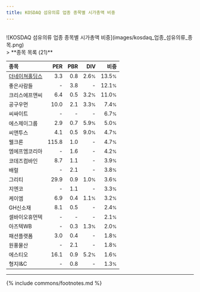```yaml
---
title: KOSDAQ 섬유의류 업종 종목별 시가총액 비중
---
```

<br>
![KOSDAQ 섬유의류 업종 종목별 시가총액 비중](images/kosdaq_업종_섬유의류_종목.png)
<br>
> **종목 목록 (21)**<a id="list"></a>

| **종목** | **PER** | **PBR** | **DIV** | **비중** |
| :------- | ------: | ------: | ------: | -------: |
| [더네이쳐홀딩스](/298540/) | 3.3 | 0.8 | 2.6<small>%</small> | 13.5<small>%</small> |
| 좋은사람들 | - | 3.8 | - | 12.1<small>%</small> |
| 크리스에프앤씨 | 6.4 | 0.5 | 3.2<small>%</small> | 11.0<small>%</small> |
| 공구우먼 | 10.0 | 2.1 | 3.3<small>%</small> | 7.4<small>%</small> |
| 씨싸이트 | - | - | - | 6.7<small>%</small> |
| 에스제이그룹 | 2.9 | 0.7 | 5.9<small>%</small> | 5.0<small>%</small> |
| 씨앤투스 | 4.1 | 0.5 | 9.0<small>%</small> | 4.7<small>%</small> |
| 웰크론 | 115.8 | 1.0 | - | 4.7<small>%</small> |
| 엠에프엠코리아 | - | 1.6 | - | 4.2<small>%</small> |
| 코데즈컴바인 | 8.7 | 1.1 | - | 3.9<small>%</small> |
| 배럴 | - | 2.1 | - | 3.8<small>%</small> |
| 그리티 | 29.9 | 0.9 | 1.0<small>%</small> | 3.6<small>%</small> |
| 지엔코 | - | 1.1 | - | 3.3<small>%</small> |
| 케이엠 | 6.9 | 0.4 | 1.1<small>%</small> | 3.2<small>%</small> |
| GH신소재 | 8.1 | 0.5 | - | 2.4<small>%</small> |
| 셀바이오휴먼텍 | - | - | - | 2.1<small>%</small> |
| 아즈텍WB | - | 0.3 | 1.3<small>%</small> | 2.0<small>%</small> |
| 패션플랫폼 | 3.0 | 0.4 | - | 1.8<small>%</small> |
| 원풍물산 | - | 2.1 | - | 1.8<small>%</small> |
| 에스티오 | 16.1 | 0.9 | 5.2<small>%</small> | 1.6<small>%</small> |
| 형지I&C | - | 0.8 | - | 1.3<small>%</small> |

---
{% include commons/footnotes.md %}